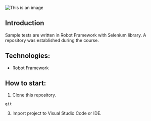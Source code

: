 ![This is an image](https://www.google.com/url?sa=i&url=https%3A%2F%2Fmedium.com%2F%40yasinbulgan%2Ftest-otomasyonu-robot-framework-3f3afaf3f4f4&psig=AOvVaw1kaqX7KrmJ-X9mwratPDUn&ust=1671098123292000&source=images&cd=vfe&ved=0CBAQjRxqFwoTCNjXq-Lr-PsCFQAAAAAdAAAAABAI)

## Introduction
Sample tests are written in Robot Framework with Selenium library. A repository was established during the course.

## Technologies:
- Robot Framework


## How to start:
1. Clone this repository.

```
git 
```
3. Import project to Visual Studio Code or IDE.
